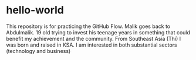 # hello-world
This repository is for practicing the GitHub Flow.
Malik goes back to Abdulmalik.
19 old trying to invest his teenage years in something that could benefit my achievement and the community. 
From Southeast Asia (Thi) I was born and raised in KSA.
I am interested in both substantial sectors (technology and business)
